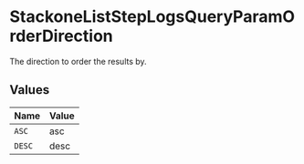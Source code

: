 # StackoneListStepLogsQueryParamOrderDirection

The direction to order the results by.


## Values

| Name   | Value  |
| ------ | ------ |
| `ASC`  | asc    |
| `DESC` | desc   |